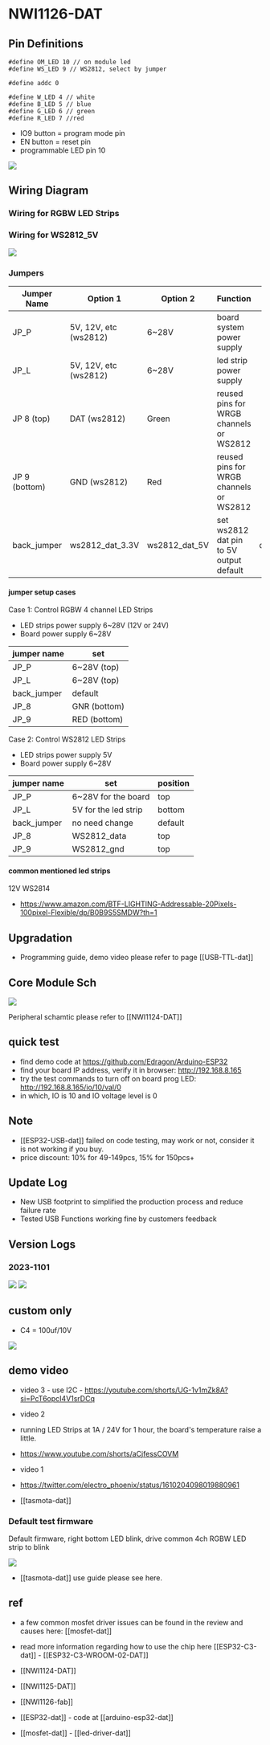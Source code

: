 # NWI1126-DAT

## Pin Definitions

    #define OM_LED 10 // on module led
    #define WS_LED 9 // WS2812, select by jumper

    #define addc 0

    #define W_LED 4 // white
    #define B_LED 5 // blue
    #define G_LED 6 // green
    #define R_LED 7 //red

- IO9 button = program mode pin
- EN button = reset pin
- programmable LED pin 10

![](13-39-15-09-06-2023.png)

## Wiring Diagram

### Wiring for RGBW LED Strips

### Wiring for WS2812_5V

![](2023-09-04-17-03-33.png)

### Jumpers

| Jumper Name   | Option 1              | Option 2      | Function                                | Note    |
| ------------- | --------------------- | ------------- | --------------------------------------- | ------- |
| JP_P          | 5V, 12V, etc (ws2812) | 6~28V         | board system power supply               |         |
| JP_L          | 5V, 12V, etc (ws2812) | 6~28V         | led strip power supply                  |         |
| JP 8 (top)    | DAT (ws2812)          | Green         | reused pins for WRGB channels or WS2812 |         |
| JP 9 (bottom) | GND (ws2812)          | Red           | reused pins for WRGB channels or WS2812 |         |
| back_jumper   | ws2812_dat_3.3V       | ws2812_dat_5V | set ws2812 dat pin to 5V output default | default |

#### jumper setup cases

Case 1: Control RGBW 4 channel LED Strips

- LED strips power supply 6~28V (12V or 24V)
- Board power supply 6~28V

| jumper name | set          |
| ----------- | ------------ |
| JP_P        | 6~28V (top)  |
| JP_L        | 6~28V (top)  |
| back_jumper | default      |
| JP_8        | GNR (bottom) |
| JP_9        | RED (bottom) |

Case 2: Control WS2812 LED Strips

- LED strips power supply 5V
- Board power supply 6~28V

| jumper name | set                   | position |
| ----------- | --------------------- | -------- |
| JP_P        | 6~28V  for the board  | top      |
| JP_L        | 5V  for the led strip | bottom   |
| back_jumper | no need change        | default  |
| JP_8        | WS2812_data           | top      |
| JP_9        | WS2812_gnd            | top      |


#### common mentioned led strips 

12V WS2814 
- https://www.amazon.com/BTF-LIGHTING-Addressable-20Pixels-100pixel-Flexible/dp/B0B9S5SMDW?th=1


## Upgradation 

- Programming guide, demo video please refer to page [[USB-TTL-dat]]


## Core Module Sch

![](37-36-16-10-07-2023.png)

Peripheral schamtic please refer to [[NWI1124-DAT]]

## quick test

- find demo code at https://github.com/Edragon/Arduino-ESP32
- find your board IP address, verify it in browser: http://192.168.8.165
- try the test commands to turn off on board prog LED: http://192.168.8.165/io/10/val/0
- in which, IO is 10 and IO voltage level is 0


## Note

- [[ESP32-USB-dat]] failed on code testing, may work or not, consider it is not working if you buy.
- price discount: 10% for 49-149pcs, 15% for 150pcs+

## Update Log

- New USB footprint to simplified the production process and reduce failure rate
- Tested USB Functions working fine by customers feedback

## Version Logs

### 2023-1101

![](2023-11-01-15-03-53.png)
![](2023-11-01-15-04-09.png)

## custom only

- C4 = 100uf/10V

![](2023-10-31-22-14-23.png)




## demo video

- video 3 - use I2C - https://youtube.com/shorts/UG-1v1mZk8A?si=PcT6opcI4V1srDCq
- video 2
- running LED Strips at 1A / 24V for 1 hour, the board's temperature raise a little. 
- https://www.youtube.com/shorts/aCjfessCOVM
- video 1 
- https://twitter.com/electro_phoenix/status/1610204098019880961

- [[tasmota-dat]]

### Default test firmware 

Default firmware, right bottom LED blink, drive common 4ch RGBW LED strip to blink

![](2024-04-03-15-29-43.png)

- [[tasmota-dat]] use guide please see here.



## ref

- a few common mosfet driver issues can be found in the review and causes here: [[mosfet-dat]]

- read more information regarding how to use the chip here [[ESP32-C3-dat]] - [[ESP32-­C3-­WROOM-­02-DAT]]

- [[NWI1124-DAT]]
- [[NWI1125-DAT]]
- [[NWI1126-fab]]

- [[ESP32-dat]] - code at [[arduino-esp32-dat]]

- [[mosfet-dat]] - [[led-driver-dat]] 

